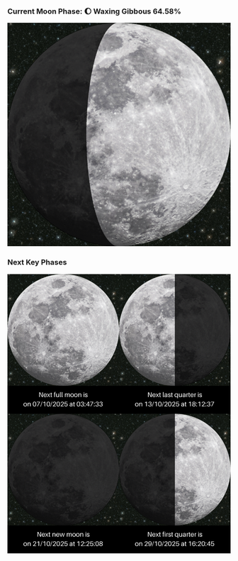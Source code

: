### Current Moon Phase: 🌔 Waxing Gibbous 64.58%
![Moon Phase](moonphase.png)
### Next Key Phases
![Gallery](gallery.png)